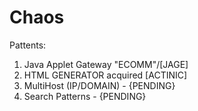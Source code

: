 # Chaos
Pattents:
1. Java Applet Gateway "ECOMM"/[JAGE]
2. HTML GENERATOR acquired [ACTINIC]
3. MultiHost (IP/DOMAIN) - {PENDING}
4. Search Patterns - {PENDING}
